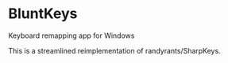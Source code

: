 # BluntKeys
Keyboard remapping app for Windows

This is a streamlined reimplementation of randyrants/SharpKeys.

